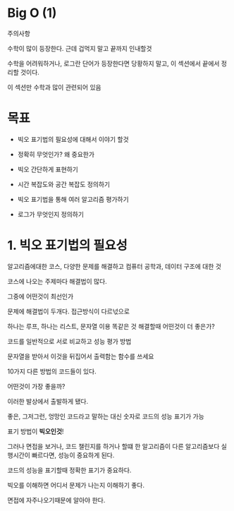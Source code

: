 # Big O (1)

주의사항

수학이 많이 등장한다. 근데 겁먹지 말고 끝까지 인내할것

수학을 어려워하거나, 로그란 단어가 등장한다면 당황하지 말고, 이 섹션에서 끝에서 정리할 것이다.

이 섹션만 수학과 많이 관련되어 있음

# 목표
- 빅오 표기법의 필요성에 대해서 이야기 할것

- 정확히 무엇인가? 왜 중요한가

- 빅오 간단하게 표현하기

- 시간 복잡도와 공간 복잡도 정의하기

- 빅오 표기법을 통해 여러 알고리즘 평가하기

- 로그가 무엇인지 정의하기

# 1. 빅오 표기법의 필요성
알고리즘에대한 코스, 다양한 문제를 해결하고 컴퓨터 공학과, 데이터 구조에 대한 것

코스에 나오는 주제마다 해결법이 많다.

그중에 어떤것이 최선인가

문제에 해결법이 두개다. 접근방식이 다르넋으로

하나는 루프, 하나는 리스트, 문자열 이용 똑같은 것 해결할때 어떤것이 더 좋은가?

코드를 일반적으로 서로 비교하고 성능 평가 방법

문자열을 받아서 이것을 뒤집어서 출력함는 함수를 쓰세요

10가지 다른 방법의 코드들이 있다. 

어떤것이 가장 좋을까?

이러한 발상에서 출발하게 됐다.

좋은, 그저그런, 엉망인 코드라고 말하는 대신 숫자로 코드의 성능 표기가 가능

표기 방법이 **빅오인것**!

그러나 면접을 보거나, 코드 챌린지를 하거나 할떄 한 알고리즘이 다른 알고리즘보다 실행시간이 빠르다면, 성능이 중요하게 된다.

코드의 성능을 표기할때 정확한 표기가 중요하다.

빅오를 이해하면 어디서 문제가 나는지 이해하기 좋다.

면접에 자주나오기때문에 알아야 한다.




